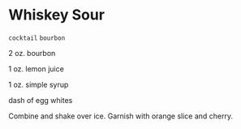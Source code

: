 # Whiskey Sour

`cocktail` `bourbon`

2 oz. bourbon

1 oz. lemon juice

1 oz. simple syrup

dash of egg whites

Combine and shake over ice. Garnish with orange slice and cherry.
